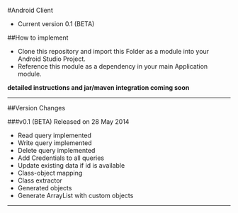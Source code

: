 #Android Client
* Current version 0.1 (BETA)

##How to implement

* Clone this repository and import this Folder as a module into your Android Studio Project.
* Reference this module as a dependency in your main Application module.


**detailed instructions and jar/maven integration coming soon**

------

##Version Changes

###v0.1 (BETA)
Released on 28 May 2014 

* Read query implemented
* Write query implemented
* Delete query implemented
* Add Credentials to all queries
* Update existing data if id is available
* Class-object mapping
* Class extractor
* Generated objects
* Generate ArrayList with custom objects

------